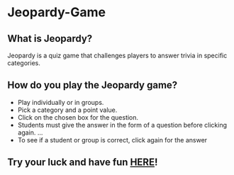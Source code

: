 # Jeopardy-Game

## What is Jeopardy?
Jeopardy is a quiz game that challenges players to answer trivia in specific categories.

## How do you play the Jeopardy game?
* Play individually or in groups.
* Pick a category and a point value.
* Click on the chosen box for the question.
* Students must give the answer in the form of a question before clicking again. ...
* To see if a student or group is correct, click again for the answer

## Try your luck and have fun [HERE](https://oberiin.github.io/Jeopardy-Game/)!
